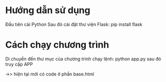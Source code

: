 # Hướng dẫn sử dụng

Đầu tiên cài Python
Sau đó cài đặt thư viện Flask: pip install flask

# Cách chạy chương trình 
Di chuyển đến thư mục của chương trình chạy lệnh: python app.py sau đó truy cập APP

->> hiện tại mới có code ở phần base.html
